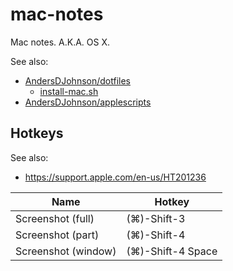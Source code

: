 # mac-notes
Mac notes. A.K.A. OS X.

See also:
* [AndersDJohnson/dotfiles](https://github.com/AndersDJohnson/dotfiles)
  * [install-mac.sh](https://github.com/AndersDJohnson/dotfiles/blob/master/install-mac.sh)
* [AndersDJohnson/applescripts](https://github.com/AndersDJohnson/applescripts)

## Hotkeys

See also:
* https://support.apple.com/en-us/HT201236

Name | Hotkey
--- | ---
Screenshot (full) | (⌘)-Shift-3
Screenshot (part) | (⌘)-Shift-4
Screenshot (window) | (⌘)-Shift-4 Space
